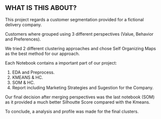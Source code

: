 ## WHAT IS THIS ABOUT?

This project regards a customer segmentation provided for a fictional delivery company.

Customers where grouped using 3 different perspectives (Value, Behavior and Preferences).

We tried 2 different clustering approaches and chose Self Organizing Maps as the best method for our approach.

Each Notebook contains a important part of our project:

1. EDA and Preprocess.
2. KMEANS & HC.
3. SOM & HC.
4. Report including Marketing Strategies and Sugestion for the Company.

Our final decision after merging perspectives was the last notebook (SOM) as it provided a much better Silhoutte Score compared with the Kmeans.

To conclude, a analysis and profile was made for the final clusters.
